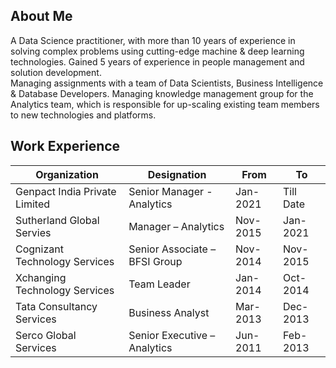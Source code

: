 ## About Me

A Data Science practitioner, with more than 10 years of experience in solving complex problems using cutting-edge machine & deep learning technologies. Gained 5 years of experience in people management and solution development. <br>
Managing assignments with a team of Data Scientists, Business Intelligence & Database Developers. Managing knowledge management group for the Analytics team, which is responsible for up-scaling existing team members to new technologies and platforms.

## Work Experience
Organization | Designation | From | To
------------ | 	---------- | ---- | --
Genpact India Private Limited |	Senior Manager - Analytics | Jan-2021 |	Till Date
Sutherland Global Servies | Manager – Analytics | Nov-2015 | Jan-2021
Cognizant Technology Services | Senior Associate – BFSI Group | Nov-2014 | Nov-2015
Xchanging Technology Services |	Team Leader | Jan-2014 | Oct-2014
Tata Consultancy Services |	Business Analyst | Mar-2013 | Dec-2013
Serco Global Services |	Senior Executive – Analytics | Jun-2011 | Feb-2013
